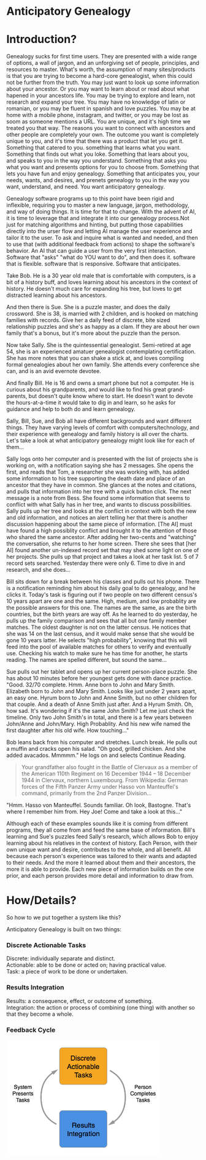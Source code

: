 # Anticipatory Genealogy

# Introduction?

Genealogy sucks for first time users. They are presented with a wide range of options, a wall of jargon, and an unforgiving set of people, principles, and resources to master. What's worth, the assumption of many sites/products is that you are trying to become a hard-core genealogist, when this could not be further from the truth. You may just want to look up some information about your ancestor. Or you may want to learn about or read about what hapened in your ancestors life. You may be trying to explore and learn, not research and expand your tree. You may have no knowledge of latin or romanian, or you may be fluent in spanish and love puzzles. You may be at home with a mobile phone, instagram, and twitter, or you may be lost as soom as someone mentions a URL. You are unique, and it's high time we treated you that way. The reasons you want to connect with ancestors and other people are completely your own. The outcome you want is completely unique to you, and it's time that there was a product that let you get it. Something that catered to you. something that learns what you want. Something that finds out what you loke. Something that lears about you, and speaks to you in the way you understand. Something that asks you what you want and presents options for you to choose from. Something that lets you have fun and enjoy genealogy. Something that anticipates you, your needs, wants, and desires, and prenets genealogy to you in the way you want, understand, and need. You want anticipatory genealogy.

Genealogy software programs up to this point have been rigid and inflexible, requiring you to master a new language, jargon, methodology, and way of doing things. It is time for that to change. With the advent of AI, it is time to leverage that and integrate it into our genealogy process.Not just for matching algorithms and hinting, but putting those capabilities directly into the urser flow and letting AI manage the user experience and tailor it to the user. To ask and inquire what is wanted and needed, and then to use that (with additional feedback from actions) to shape the software's behavior. An AI that can guide a user from the very first interaction. Software that "asks" "what do YOU want to do", and then does it. software that is flexible. software that is responsive. Software that anticipates.

Take Bob. He is a 30 year old male that is comfortable with computers, is a bit of a history buff, and loves learning about his ancestors in the context of history. He doesn't much care for expanding his tree, but loves to get distracted learning about his ancestors.

And then there is Sue. She is a puzzle master, and does the daily crossword. She is 38, is married with 2 children, and is hooked on matching families with records. Give her a daily feed of discrete, bite sized relationship puzzles and she's as happy as a clam. If they are about her own family that's a bonus, but it's more about the puzzle than the person.

Now take Sally. She is the quintessential genealogist. Semi-retired at age 54, she is an experienced amatuer genealogist contemplating certification. She has more notes that you can shake a stick at, and loves compiling formal genealogies about her own family. She attends every conference she can, and is an avid evernote devotee.

And finally Bill. He is 16 and owns a smart phone but not a computer. He is curious about his grandparents, and would like to find his great grand-parents, but doesn't quite know where to start. He doesn't want to devote the hours-at-a-time it would take to dig in and learn, so he asks for guidance and help to both do and learn genealogy.

Sally, Bill, Sue, and Bob all have different backgrounds and want different things. They have varying levels of comfort with computers/technology, and their experience with genealogy and family history is all over the charts. Let's take a look at what anticipatory genealogy might look like for each of them...

Sally logs onto her computer and is presented with the list of projects she is working on, with a notification saying she has 2 messages. She opens the first, and reads that Tom, a researcher she was working with, has added some information to his tree supporting the death date and place of an ancestor that they have in common. She glances at the notes and citations, and pulls that information into her tree with a quick button click. The next message is a note from Bess. She found some information that seems to conflict with what Sally has in her tree, and wants to discuss possibilities. Sally pulls up her tree and looks at the conflict in context with both the new and old information, and notices an alert telling her that there is another discussion happening about the same piece of information. [The AI] must have found a high possiblity conflict and brought it to the attention of those who shared the same ancestor. After adding her two-cents and "watching" the conversation, she returns to her home screen. There she sees that [her AI] found another un-indexed record set that may shed some light on one of her projects. She pulls up that project and takes a look at her task list. 5 of 7 record sets searched. Yesterday there were only 6. Time to dive in and research, and she does...

Bill sits down for a break between his classes and pulls out his phone. There is a notification reminding him about his daily goal to do genealogy, and he clicks it. Today's task is figuring out if two people on two different census's 10 years apart are one and the same. High, medium, and low probablity are the possible answers for this one. The names are the same, as are the birth countries, but the birth years are way off. As he learned to do yesterday, he pulls up the family comparison and sees that all but one family member matches. The oldest daughter is not on the latter census. He notices that she was 14 on the last census, and it would make sense that she would be gone 10 years latter. He selects "high probability", knowing that this will feed into the pool of available matches for others to verify and eventually use. Checking his watch to make sure he has time for another, he starts reading. The names are spelled different, but sound the same...

Sue pulls out her tablet and opens up her current person-place puzzle. She has about 10 minutes before her youngest gets done with dance practice. "Good. 32/70 complete. Hmm. Anne born to John and Mary Smith. Elizabeth born to John and Mary Smith. Looks like just under 2 years apart, an easy one. Hyrum born to John and Anne Smith, but no other children for that couple. And a death of Anne Smith just after. And a Hyrum Smith. Oh, how sad. It's wondering if it's the same John Smith? Let me just check the timeline. Only two John Smith's in total, and there is a few years between John/Anne and John/Mary. High Probablity. And his new wife named the first daughter after his old wife. How touching..."

Bob leans back from his computer and stretches. Lunch break. He pulls out a muffin and cracks open his salad. "Oh good, grilled chicken. And she added avacados. Mmmmm." He logs on and selects Continue Reading.
> Your grandfather also fought in the Battle of Clervaux as a member of the American 110th Regiment on 16 December 1944 – 18 December 1944 in Clervaux, northern Luxembourg. From Wikipedia: German forces of the Fifth Panzer Army under Hasso von Manteuffel's command, primarily from the 2nd Panzer Division...

"Hmm. Hasso von Manteuffel. Sounds familiar. Oh look, Bastogne. That's where I remember him from. Hey Joe! Come and take a look at this..."

Although each of these examples sounds like it is coming from different programs, they all come from and feed the same base of information. Bill's learning and Sue's puzzles feed Sally's research, which allows Bob to enjoy learning about his relatives in the context of history. Each Person, with their own unique want and desire, contributes to the whole, and all benefit. All because each person's experience was tailored to their wants and adapted to their needs. And the more it learned about them and their ancestors, the more it is able to provide. Each new piece of information builds on the one prior, and each person provides more detail and information to draw from.

# How/Details?

So how to we put together a system like this?

Anticipatory Genealogy is built on two things:

### Discrete Actionable Tasks

Discrete: individually separate and distinct.  
Actionable: able to be done or acted on; having practical value.  
Task: a piece of work to be done or undertaken.  

### Results Integration

Results: a consequence, effect, or outcome of something.  
Integration: the action or process of combining (one thing) with another so that they become a whole.

### Feedback Cycle

![](img/cycle.png)
